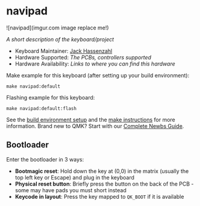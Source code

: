 # navipad

![navipad](imgur.com image replace me!)

*A short description of the keyboard/project*

* Keyboard Maintainer: [Jack Hassenzahl](https://github.com/jackhassenzahl)
* Hardware Supported: *The PCBs, controllers supported*
* Hardware Availability: *Links to where you can find this hardware*

Make example for this keyboard (after setting up your build environment):

    make navipad:default

Flashing example for this keyboard:

    make navipad:default:flash

See the [build environment setup](https://docs.qmk.fm/#/getting_started_build_tools) and the [make instructions](https://docs.qmk.fm/#/getting_started_make_guide) for more information. Brand new to QMK? Start with our [Complete Newbs Guide](https://docs.qmk.fm/#/newbs).

## Bootloader

Enter the bootloader in 3 ways:

* **Bootmagic reset**: Hold down the key at (0,0) in the matrix (usually the top left key or Escape) and plug in the keyboard
* **Physical reset button**: Briefly press the button on the back of the PCB - some may have pads you must short instead
* **Keycode in layout**: Press the key mapped to `QK_BOOT` if it is available
